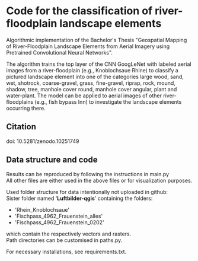 # Code for the classification of river-floodplain landscape elements
Algorithmic implementation of the Bachelor's Thesis "Geospatial Mapping of River-Floodplain Landscape Elements from Aerial Imagery using Pretrained Convolutional Neural Networks".

The algorithm trains the top layer of the CNN GoogLeNet with labeled aerial images from a river-floodplain (e.g., Knoblochsaue Rhine) to classify a pictured landscape element into one of the categories large wood, sand, wet, shotrock, coarse-gravel, grass, fine-gravel, riprap, rock, mound, shadow, tree, manhole cover round, manhole cover angular, plant and water-plant. The model can be applied to aerial images of other river-floodplains (e.g., fish bypass Inn) to investigate the landscape elements occurring there.

## Citation
doi: 10.5281/zenodo.10251749

## Data structure and code

Results can be reproduced by following the instructions in main.py<br>
All other files are either used in the above files or for visualization purposes.

Used folder structure for data intentionally not uploaded in github:<br>
Sister folder named '**Luftbilder-qgis**' containing the folders:
- 'Rhein_Knoblochsaue'
- 'Fischpass_4962_Frauenstein_alles'
- 'Fischpass_4962_Frauenstein_0202'

which contain the respectively vectors and rasters.<br>
Path directories can be customised in paths.py.

For necessary installations, see requirements.txt.